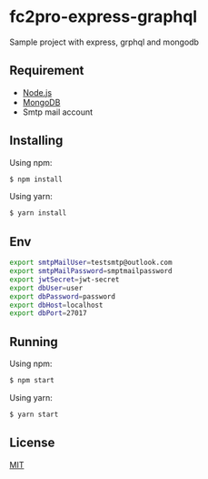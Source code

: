 # fc2pro-express-graphql
Sample project with express, grphql and mongodb

## Requirement
- [Node.js](https://nodejs.org)
- [MongoDB](https://www.mongodb.com/)
- Smtp mail account

## Installing

Using npm:

```bash
$ npm install
```

Using yarn:

```bash
$ yarn install
```
## Env

```bash
export smtpMailUser=testsmtp@outlook.com
export smtpMailPassword=smptmailpassword
export jwtSecret=jwt-secret
export dbUser=user
export dbPassword=password
export dbHost=localhost
export dbPort=27017
```

## Running

Using npm:

```bash
$ npm start
```

Using yarn:

```bash
$ yarn start
```

## License

[MIT](LICENSE)